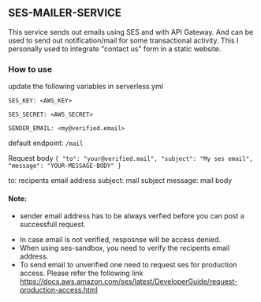 ## SES-MAILER-SERVICE

This service sends out emails using SES and with API Gateway. And can be used to send out notification/mail for some transactional activity.
This I personally used to integrate "contact us" form in a static website. 

### How to use

update the following variables in serverless.yml

`SES_KEY: <AWS_KEY>`

`SES_SECRET: <AWS_SECRET>`

`SENDER_EMAIL: <my@verified.email>`

default endpoint:
`/mail`

  
Request body
`{ "to": "your@verified.mail",
"subject": "My ses email",
"message": "YOUR-MESSAGE-BODY"
}`

to: recipents email address
subject: mail subject
message: mail body

#### Note:
* sender email address has to be always verfied before you can post a successfull request.
- In case email is not verified, resposnse will be access denied.
- When using ses-sandbox, you need to verify the recipents email address.
- To send email to unverified one need to request ses for production access. Please refer the following link
<https://docs.aws.amazon.com/ses/latest/DeveloperGuide/request-production-access.html>
